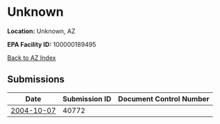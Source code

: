 # Unknown

**Location:** Unknown, AZ

**EPA Facility ID:** 100000189495

[Back to AZ Index](../../index.md)

## Submissions

| Date | Submission ID | Document Control Number |
|------|--------------|-------------------------|
| [2004-10-07](submissions/40772.md) | 40772 |  |
